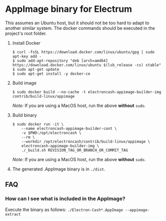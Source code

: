 AppImage binary for Electrum
============================

This assumes an Ubuntu host, but it should not be too hard to adapt to another
similar system. The docker commands should be executed in the project's root
folder.

1. Install Docker

    ```
    $ curl -fsSL https://download.docker.com/linux/ubuntu/gpg | sudo apt-key add -
    $ sudo add-apt-repository "deb [arch=amd64] https://download.docker.com/linux/ubuntu $(lsb_release -cs) stable"
    $ sudo apt-get update
    $ sudo apt-get install -y docker-ce
    ```

2. Build image

    ```
    $ sudo docker build --no-cache -t electroncash-appimage-builder-img contrib/build-linux/appimage
    ```

    _Note:_ If you are using a MacOS host, run the above **without** `sudo`.

3. Build binary

    ```
    $ sudo docker run -it \
        --name electroncash-appimage-builder-cont \
        -v $PWD:/opt/electroncash \
        --rm \
        --workdir /opt/electroncash/contrib/build-linux/appimage \
        electroncash-appimage-builder-img \
        ./_build.sh REVISION_TAG_OR_BRANCH_OR_COMMIT_TAG
    ```

    _Note:_ If you are using a MacOS host, run the above **without** `sudo`.

4. The generated .AppImage binary is in `./dist`.


## FAQ

### How can I see what is included in the AppImage?
Execute the binary as follows: `./Electron-Cash*.AppImage --appimage-extract`
